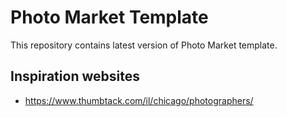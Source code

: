 # Photo Market Template

This repository contains latest version of Photo Market template.

## Inspiration websites
- https://www.thumbtack.com/il/chicago/photographers/
